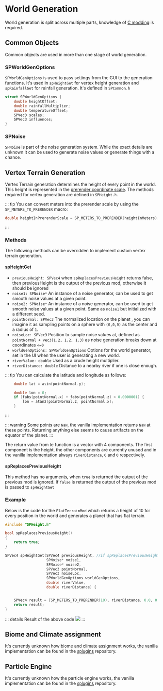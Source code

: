 # World Generation

World generation is split across multiple parts, knowledge of [C modding](/guide/c-getting-started.md) is required.

## Common Objects

Common objects are used in more than one stage of world generation.

### SPWorldGenOptions

`SPWorldGenOptions` is used to pass settings from the GUI to the generation functions. 
It's used in `spHeightGet` for vertex height generation and `spRainfallGet` for rainfall generation.
It's defined in `SPCommon.h`

```C
struct SPWorldGenOptions {
	double heightOffset;
	double rainfallMultiplier;
	double temperatureOffset;
	SPVec3 scales;
	SPVec3 influences;
}
```

### SPNoise

`SPNoise` is part of the noise generation system. While the exact details are unknown it can be used to generate noise values or generate things with a chance.

## Vertex Terrain Generation

Vertex Terrain generation determines the height of every point in the world. This height is represented in the [prerender coordinate scale](/docs/visuals/coordinates).
The methods required for vertex generation are defined in `SPHeight.h`.

::: tip
You can convert meters into the prerender scale by using the `SP_METERS_TO_PRERENDER` macro:
```c
double heightInPrerenderScale = SP_METERS_TO_PRERENDER(heightInMeters);
```
:::

### Methods

The following methods can be overridden to implement custom vertex terrain generation. 

#### spHeightGet

- `previousHeight: SPVec4` when `spReplacesPreviousHeight` returns false, then previousHeight is the output of the previous mod, otherwise it should be ignored
- `noise1: SPNoise*` An instance of a noise generator, can be used to get smooth noise values at a given point.
- `noise2: SPNoise*` An instance of a noise generator, can be used to get smooth noise values at a given point. Same as `noise1` but initialized with a different seed. 
- `pointNormal: SPVec3` The normalized location on the planet , you can imagine it as sampling points on a sphere with `(0,0,0)` as the center and a radius of `1`. 
- `noiseLoc: SPVec3` Position to sample noise values at, defined as `pointNormal + vec3(1.2, 1.2, 1.3)` as noise generation breaks down at coordinates `<=0`
- `worldGenOptions: SPWorldGenOptions` Options for the world generator, set in the UI when the user is generating a new world. 
- `riverValue: double` Used as a crude height multiplier. 
- `riverDistance: double` Distance to a nearby river if one is close enough.

::: tip
You can calculate the latitude and longitude as follows:

```c
    double lat = asin(pointNormal.y);

    double lon = 0;
    if (fabs(pointNormal.x) + fabs(pointNormal.z) > 0.0000001) {
        lon = atan2(pointNormal.z, pointNormal.x);
    }
```
:::

::: warning
Some points are `NaN`, the vanilla implementation returns `NaN` at these points. Returning anything else seems to cause artifacts on the equator of the planet.
:::

The return value from te function is a vector with 4 components. The first component is the height, the other components are currently unused and in the vanilla implementation always `riverDistance`, `0` and `0` respectively.  

#### spReplacesPreviousHeight

This method has no arguments, when `true` is returned the output of the previous mod is ignored. If `false` is returned the output of the previous mod is passed to `spHeightGet`

### Example

Below is the code for the `FlatTerrainMod` which returns a height of 10 for every position in the world and generates a planet that has flat terrain.
```c
#include "SPHeight.h"

bool spReplacesPreviousHeight()
{
	return true;
}

SPVec4 spHeightGet(SPVec4 previousHeight, //if spReplacesPreviousHeight returns false, then previousHeight is the output of the previous mod, otherwise it should be ignored.
                   SPNoise* noise1,
                   SPNoise* noise2,
                   SPVec3 pointNormal,
                   SPVec3 noiseLoc,
                   SPWorldGenOptions worldGenOptions,
                   double riverValue,
                   double riverDistance) {


    SPVec4 result = {SP_METERS_TO_PRERENDER(10), riverDistance, 0.0, 0.0};
    return result;
}
```

::: details Result of the above code
![](/images/docs/c-mods/flat-planet-result.png)
:::

## Biome and Climate assignment

It's currently unknown how biome and climate assignment works, the vanilla implementation can be found in the [splugins](https://github.com/Majic-Jungle/splugins/blob/main/SPVanilla/src/SPBiome.c) repository.

## Particle Engine

It's currently unknown how the particle engine works, the vanilla implementation can be found in the [splugins](https://github.com/Majic-Jungle/splugins/blob/main/SPVanilla/src/SPParticles.c) repository.